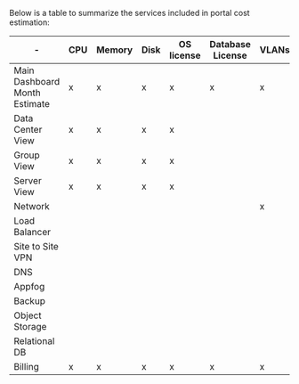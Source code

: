 Below is a table to summarize the services included in portal cost estimation:

| - | CPU | Memory | Disk | OS license | Database License | VLANs | VPN | Load Balancer | Object Storage | Public IP | Simple Backup | Appfog | Relational DB | DNS | Bandwidth |
| ------------ | ------------ | ------------ | ------------ | ------------ | ------------ | ------------ | ------------ | ------------ | ------------ | ------------ | ------------ | ------------ | ------------ | ------------ | ------------ |
| Main Dashboard Month Estimate | x | x | x | x | x | x | x | x | x | x | x | x | X | X | |
| Data Center View | x | x | x | x | | | | | | | | | | | |
| Group View | x | x | x | x | | | | | | | | | | | | 
| Server View | x | x | x | x | | | | | | | | | | | |
| Network | | | | | | x | | | | | | | | | |
| Load Balancer | | | | | | | | x | | | | | | | |
| Site to Site VPN | | | | | | | x | | | | | | | | |
| DNS  | | | | | | | | | | | | | | x | |
| Appfog | | | | | | | | | | | | x | | | |
| Backup | | | | | | | | | | | x | | | | |
| Object Storage | | | | | | | | | x | | | | | | |
| Relational DB | | | | | | | | | | | | | x | | |
| Billing | x | x | x | x | x | x | x | x | x | x | x | x | x | x | x |


